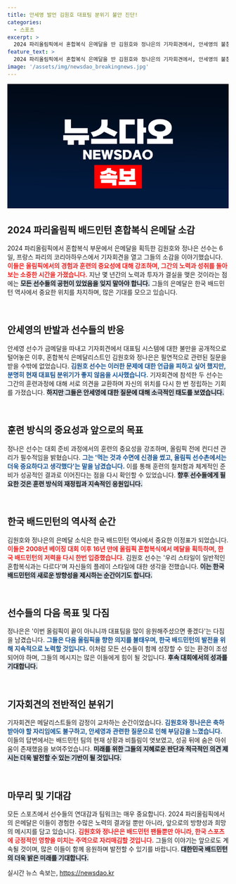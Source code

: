```yaml
---
title: 안세영 발언 김원호 대표팀 분위기 불안 진단!
categories:
  - 스포츠
excerpt: >
  2024 파리올림픽에서 혼합복식 은메달을 딴 김원호와 정나은의 기자회견에서, 안세영의 불참과 비판 발언이 화두에 올랐다. 팀 분위기에 대한 걱정 속에서도 두 선수는 각자의 훈련 비법을 공유하며 미래의 도전에 대한 포부를 밝혔다. 클릭하고 이들의 속마음을 들어보세요!
feature_text: >
  2024 파리올림픽에서 혼합복식 은메달을 딴 김원호와 정나은의 기자회견에서, 안세영의 불참과 비판 발언이 화두에 올랐다. 팀 분위기에 대한 걱정 속에서도 두 선수는 각자의 훈련 비법을 공유하며 미래의 도전에 대한 포부를 밝혔다. 클릭하고 이들의 속마음을 들어보세요!
image: '/assets/img/newsdao_breakingnews.jpg'
---
```


<p><img src="/assets/img/newsdao_breakingnews.jpg" alt="flaretime 속보" /></p>

<h2 data-ke-size="size26">2024 파리올림픽 배드민턴 혼합복식 은메달 소감</h2>

<p data-ke-size="size16">2024 파리올림픽에서 혼합복식 부문에서 은메달을 획득한 김원호와 정나은 선수는 6일, 프랑스 파리의 코리아하우스에서 기자회견을 열고 그들의 소감을 이야기했습니다. <b><span style="color: #ee2323;">이들은 올림픽에서의 경험과 훈련의 중요성에 대해 강조하며, 그간의 노력과 성취를 돌아보는 소중한 시간을 가졌습니다.</span></b> 지난 몇 년간의 노력과 투자가 결실을 맺은 것이라는 점에는 <b><span style="background-color: #21538527;">모든 선수들의 공헌이 있었음을 잊지 말아야 합니다.</span></b> 그들의 은메달은 한국 배드민턴 역사에서 중요한 위치를 차지하며, 많은 기대를 모으고 있습니다.</p>

<p data-ke-size="size16">&nbsp;</p>

<h2 data-ke-size="size26">안세영의 반발과 선수들의 반응</h2>

<p data-ke-size="size16">안세영 선수가 금메달을 따내고 기자회견에서 대표팀 시스템에 대한 불만을 공개적으로 털어놓은 이후, 혼합복식 은메달리스트인 김원호와 정나은은 필연적으로 관련된 질문을 받을 수밖에 없었습니다. <b><span style="color: #1a5490;">김원호 선수는 이러한 문제에 대한 언급을 피하고 싶어 했지만, 분명히 현재 대표팀 분위기가 좋지 않음을 시사했습니다.</span></b> 기자회견에 참석한 두 선수는 그간의 훈련과정에 대해 서로 의견을 교환하며 자신의 위치를 다시 한 번 정립하는 기회를 가졌습니다. <b><span style="background-color: #21538527;">하지만 그들은 안세영에 대한 질문에 대해 소극적인 태도를 보였습니다.</span></b></p>

<p data-ke-size="size16">&nbsp;</p>

<h2 data-ke-size="size26">훈련 방식의 중요성과 앞으로의 목표</h2>

<p data-ke-size="size16">정나은 선수는 대회 준비 과정에서의 훈련의 중요성을 강조하며, 올림픽 전에 컨디션 관리가 필수적임을 밝혔습니다. <b><span style="color: #1a5490;">그는 '먹는 것과 수면에 신경을 썼고, 올림픽 선수촌에서는 더욱 중요하다고 생각했다'는 말을 남겼습니다.</span></b> 이를 통해 훈련의 철저함과 체계적인 준비가 성공적인 결과로 이어진다는 점을 다시 확인할 수 있었습니다. <b><span style="background-color: #21538527;">향후 선수들에게 필요한 것은 훈련 방식의 재정립과 지속적인 응원입니다.</span></b></p>

<p data-ke-size="size16">&nbsp;</p>

<h2 data-ke-size="size26">한국 배드민턴의 역사적 순간</h2>

<p data-ke-size="size16">김원호와 정나은의 은메달 소식은 한국 배드민턴 역사에서 중요한 이정표가 되었습니다. <b><span style="color: #ee2323;">이들은 2008년 베이징 대회 이후 16년 만에 올림픽 혼합복식에서 메달을 획득하며, 한국 배드민턴의 저력을 다시 한번 입증했습니다.</span></b> 김원호 선수는 '우리 스타일이 일반적인 혼합복식과는 다르다'며 자신들의 플레이 스타일에 대한 생각을 전했습니다. <b><span style="background-color: #21538527;">이는 한국 배드민턴의 새로운 방향성을 제시하는 순간이기도 합니다.</span></b></p>

<p data-ke-size="size16">&nbsp;</p>

<h2 data-ke-size="size26">선수들의 다음 목표 및 다짐</h2>

<p data-ke-size="size16">정나은은 '이번 올림픽이 끝이 아니니까 대표팀을 많이 응원해주셨으면 좋겠다'는 다짐을 남겼습니다. <b><span style="color: #1a5490;">그들은 다음 올림픽을 향한 의지를 불태우며, 한국 배드민턴의 발전을 위해 지속적으로 노력할 것입니다.</span></b> 이처럼 모든 선수들이 함께 성장할 수 있는 환경이 조성되어야 하며, 그들의 메시지는 많은 이들에게 힘이 될 것입니다. <b><span style="background-color: #21538527;">후속 대회에서의 성과를 기대합니다.</span></b></p>

<p data-ke-size="size16">&nbsp;</p>

<h2 data-ke-size="size26">기자회견의 전반적인 분위기</h2>

<p data-ke-size="size16">기자회견은 메달리스트들의 감정이 교차하는 순간이었습니다. <b><span style="color: #1a5490;">김원호와 정나은은 축하받아야 할 자리임에도 불구하고, 안세영과 관련한 질문으로 인해 부담감을 느꼈습니다.</span></b> 이들의 답변에서는 배드민턴 팀의 현재 상황과 비틀림이 엿보였고, 성공 뒤에 숨은 아쉬움이 존재했음을 보여주었습니다. <b><span style="background-color: #21538527;">미래를 위한 그들의 지혜로운 판단과 적극적인 의견 제시는 더욱 발전할 수 있는 기반이 될 것입니다.</span></b></p>

<p data-ke-size="size16">&nbsp;</p>

<h2 data-ke-size="size26">마무리 및 기대감</h2>

<p data-ke-size="size16">모든 스포츠에서 선수들의 연대감과 팀워크는 매우 중요합니다. 2024 파리올림픽에서의 은메달은 이들이 경험한 수많은 노력의 결과일 뿐만 아니라, 앞으로의 방향성과 희망의 메시지를 담고 있습니다. <b><span style="color: #ee2323;">김원호와 정나은은 배드민턴 팬들뿐만 아니라, 한국 스포츠에 긍정적인 영향을 미치는 주역으로 자리매김할 것입니다.</span></b> 그들의 이야기는 앞으로도 계속될 것이며, 많은 이들이 함께 응원하며 발전할 수 있기를 바랍니다. <b><span style="background-color: #21538527;">대한민국 배드민턴의 더욱 밝은 미래를 기대합니다.</span></b></p>
실시간 뉴스 속보는, <a href="https://newsdao.kr" rel="dofollow">https://newsdao.kr</a>


